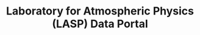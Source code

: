 ---
layout: default
description: ''
programmatic_access: through pysatSpaceWeather
relationships_to_other_tools: Used by the CU SpWx TREC
shortname: lasp
timestamp: Fri, 11 Feb 2022 14:05:58 GMT
title: Laboratory for Atmospheric Physics (LASP) Data Portal
type: portal
uuid: 7bd860cf-1e35-4e8d-9973-3e8b79250012
website_link: https://lasp.colorado.edu/home/mission-ops-data/data-systems/data-products/
---